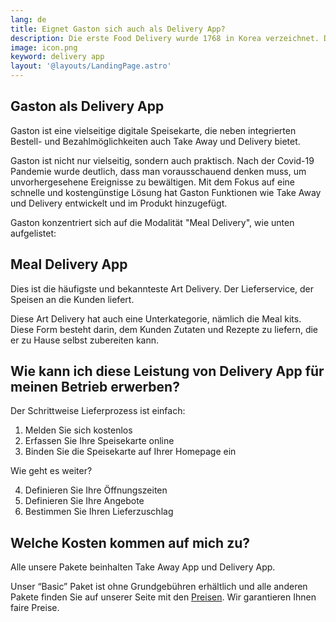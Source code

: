 ```yaml
---
lang: de
title: Eignet Gaston sich auch als Delivery App?
description: Die erste Food Delivery wurde 1768 in Korea verzeichnet. Die ersten Anzeigen für Food Delivery erschienen 1906. Das Wort Delivery selbst hat die Bedeutung, etwas zu jemandem zu transportieren. Heutzutage wird das Wort Delivery fast automatisch mit der Lieferung von Speisen gleichgesetzt. 
image: icon.png
keyword: delivery app
layout: '@layouts/LandingPage.astro'
---
```


## Gaston als Delivery App

Gaston ist eine vielseitige digitale Speisekarte, die neben integrierten Bestell- und Bezahlmöglichkeiten auch Take Away und Delivery bietet.

Gaston ist nicht nur vielseitig, sondern auch praktisch. Nach der Covid-19 Pandemie wurde deutlich, dass man vorausschauend denken muss, um unvorhergesehene Ereignisse zu bewältigen. Mit dem Fokus auf eine schnelle und kostengünstige Lösung hat Gaston Funktionen wie Take Away und Delivery entwickelt und im Produkt hinzugefügt.

Gaston konzentriert sich auf die Modalität "Meal Delivery", wie unten aufgelistet:

## Meal Delivery App

Dies ist die häufigste und bekannteste Art Delivery. Der Lieferservice, der Speisen an die Kunden liefert.

Diese Art Delivery hat auch eine Unterkategorie, nämlich die Meal kits. Diese Form besteht darin, dem Kunden Zutaten und Rezepte zu liefern, die er zu Hause selbst zubereiten kann.

## Wie kann ich diese Leistung von Delivery App für meinen Betrieb erwerben?

Der Schrittweise Lieferprozess ist einfach:

1. Melden Sie sich kostenlos
2. Erfassen Sie Ihre Speisekarte online
3. Binden Sie die Speisekarte auf Ihrer Homepage ein

Wie geht es weiter?

4. Definieren Sie Ihre Öffnungszeiten
5. Definieren Sie Ihre Angebote
6. Bestimmen Sie Ihren Lieferzuschlag

## Welche Kosten kommen auf mich zu?

Alle unsere Pakete beinhalten Take Away App und Delivery App. 

Unser “Basic” Paket ist ohne Grundgebühren erhältlich und alle anderen Pakete finden Sie auf unserer Seite mit den [Preisen](../de/preise.astro). Wir garantieren Ihnen faire Preise.